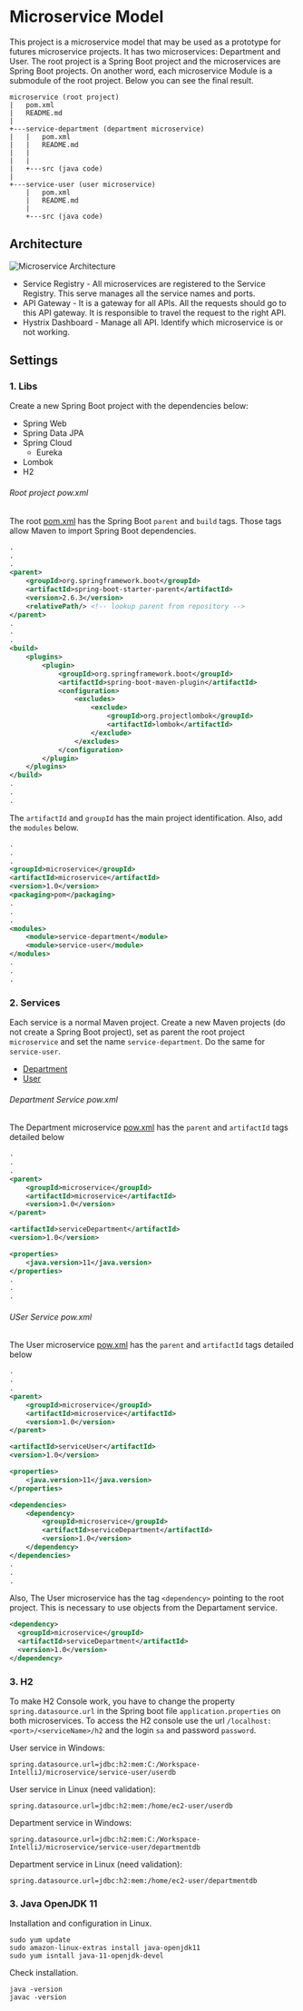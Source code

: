 # Microservice Model

This project is a microservice model that may be used as a prototype for futures microservice projects. It has two microservices: Department and User. The root project is a Spring Boot project and the microservices are Spring Boot projects. On another word, each microservice Module is a submodule of the root project. Below you can see the final result.

```text
microservice (root project)
|   pom.xml
|   README.md
|
+---service-department (department microservice)
|   |   pom.xml
|   |   README.md
|   |
|   |
|   +---src (java code)
|
+---service-user (user microservice)
    |   pom.xml
    |   README.md
    |
    +---src (java code)
```

## Architecture

![Microservice Architecture](pics/Microservice.png)

- Service Registry - All microservices are registered to the Service Registry. This serve manages all the service names and ports.
- API Gateway - It is a gateway for all APIs. All the requests should go to this API gateway. It is responsible to travel the request to the right API.
- Hystrix Dashboard - Manage all API. Identify which microservice is or not working.

## Settings

### 1. Libs

Create a new Spring Boot project with the dependencies below:
- Spring Web
- Spring Data JPA
- Spring Cloud
  - Eureka
- Lombok
- H2

###### Root project pow.xml

The root [pom.xml](/pom.xml) has the Spring Boot `parent` and `build` tags. Those tags allow Maven to import Spring Boot dependencies.
```xml
.
.
.
<parent>
    <groupId>org.springframework.boot</groupId>
    <artifactId>spring-boot-starter-parent</artifactId>
    <version>2.6.3</version>
    <relativePath/> <!-- lookup parent from repository -->
</parent>
.
.
.
<build>
    <plugins>
        <plugin>
            <groupId>org.springframework.boot</groupId>
            <artifactId>spring-boot-maven-plugin</artifactId>
            <configuration>
                <excludes>
                    <exclude>
                        <groupId>org.projectlombok</groupId>
                        <artifactId>lombok</artifactId>
                    </exclude>
                </excludes>
            </configuration>
        </plugin>
    </plugins>
</build>
.
.
.
```

The `artifactId` and `groupId` has the main project identification. Also, add the `modules` below.
```xml
.
.
.
<groupId>microservice</groupId>
<artifactId>microservice</artifactId>
<version>1.0</version>
<packaging>pom</packaging>
.
.
.
<modules>
    <module>service-department</module>
    <module>service-user</module>
</modules>
.
.
.
```

### 2. Services

Each service is a normal Maven project. Create a new Maven projects (do not create a Spring Boot project), set as parent the root project `microservice` and set the name `service-department`. Do the same for `service-user`.

- [Department](/service-department/README.md)
- [User](/service-user/README.md)

###### Department Service pow.xml

The Department microservice [pow.xml](/service-department/pom.xml) has the `parent` and `artifactId` tags detailed below

```xml
.
.
.
<parent>
    <groupId>microservice</groupId>
    <artifactId>microservice</artifactId>
    <version>1.0</version>
</parent>

<artifactId>serviceDepartment</artifactId>
<version>1.0</version>

<properties>
    <java.version>11</java.version>
</properties>
.
.
.
```

###### USer Service pow.xml

The User microservice [pow.xml](/service-user/pom.xml) has the `parent` and `artifactId` tags detailed below

```xml
.
.
.
<parent>
    <groupId>microservice</groupId>
    <artifactId>microservice</artifactId>
    <version>1.0</version>
</parent>

<artifactId>serviceUser</artifactId>
<version>1.0</version>

<properties>
    <java.version>11</java.version>
</properties>

<dependencies>
    <dependency>
        <groupId>microservice</groupId>
        <artifactId>serviceDepartment</artifactId>
        <version>1.0</version>
    </dependency>
</dependencies>
.
.
.
```

Also, The User microservice has the tag `<dependency>` pointing to the root project. This is necessary to use objects from the Departament service.
```xml
<dependency>
  <groupId>microservice</groupId>
  <artifactId>serviceDepartment</artifactId>
  <version>1.0</version>
</dependency>
```

### 3. H2

To make H2 Console work, you have to change the property `spring.datasource.url` in the Spring boot file `application.properties` on both microservices. To access the H2 console use the url `/localhost:<port>/<serviceName>/h2` and the login `sa` and password `password`.

User service in Windows:
```
spring.datasource.url=jdbc:h2:mem:C:/Workspace-IntelliJ/microservice/service-user/userdb
```

User service in Linux (need validation):
```
spring.datasource.url=jdbc:h2:mem:/home/ec2-user/userdb
```

Department service in Windows:
```
spring.datasource.url=jdbc:h2:mem:C:/Workspace-IntelliJ/microservice/service-user/departmentdb
```

Department service in Linux (need validation):
```
spring.datasource.url=jdbc:h2:mem:/home/ec2-user/departmentdb
```

### 3. Java OpenJDK 11

Installation and configuration in Linux.

```aidl
sudo yum update
sudo amazon-linux-extras install java-openjdk11
sudo yum isntall java-11-openjdk-devel
```

Check installation.

```aidl
java -version
javac -version
```
